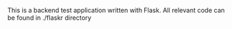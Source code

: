 This is a backend test application written with Flask. All relevant code can be found in ./flaskr directory